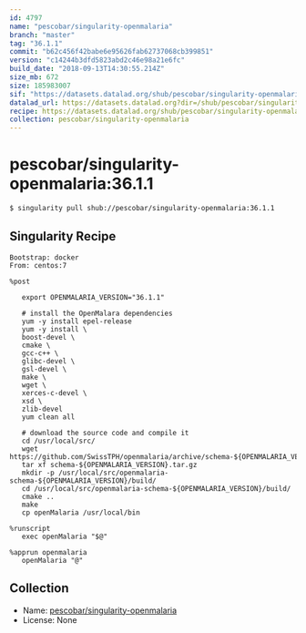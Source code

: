 ```yaml
---
id: 4797
name: "pescobar/singularity-openmalaria"
branch: "master"
tag: "36.1.1"
commit: "b62c456f42babe6e95626fab62737068cb399851"
version: "c14244b3dfd5823abd2c46e98a21e6fc"
build_date: "2018-09-13T14:30:55.214Z"
size_mb: 672
size: 185983007
sif: "https://datasets.datalad.org/shub/pescobar/singularity-openmalaria/36.1.1/2018-09-13-b62c456f-c14244b3/c14244b3dfd5823abd2c46e98a21e6fc.simg"
datalad_url: https://datasets.datalad.org?dir=/shub/pescobar/singularity-openmalaria/36.1.1/2018-09-13-b62c456f-c14244b3/
recipe: https://datasets.datalad.org/shub/pescobar/singularity-openmalaria/36.1.1/2018-09-13-b62c456f-c14244b3/Singularity
collection: pescobar/singularity-openmalaria
---
```


# pescobar/singularity-openmalaria:36.1.1

```bash
$ singularity pull shub://pescobar/singularity-openmalaria:36.1.1
```

## Singularity Recipe

```singularity
Bootstrap: docker
From: centos:7

%post

   export OPENMALARIA_VERSION="36.1.1"

   # install the OpenMalara dependencies
   yum -y install epel-release
   yum -y install \
   boost-devel \
   cmake \
   gcc-c++ \
   glibc-devel \
   gsl-devel \
   make \
   wget \
   xerces-c-devel \
   xsd \
   zlib-devel
   yum clean all

   # download the source code and compile it
   cd /usr/local/src/
   wget https://github.com/SwissTPH/openmalaria/archive/schema-${OPENMALARIA_VERSION}.tar.gz
   tar xf schema-${OPENMALARIA_VERSION}.tar.gz
   mkdir -p /usr/local/src/openmalaria-schema-${OPENMALARIA_VERSION}/build/
   cd /usr/local/src/openmalaria-schema-${OPENMALARIA_VERSION}/build/
   cmake ..
   make
   cp openMalaria /usr/local/bin

%runscript
   exec openMalaria "$@"

%apprun openmalaria
   openMalaria "@"
```

## Collection

 - Name: [pescobar/singularity-openmalaria](https://github.com/pescobar/singularity-openmalaria)
 - License: None

